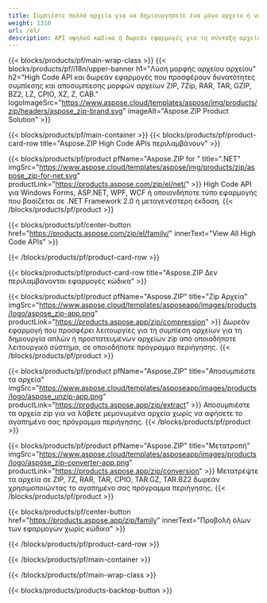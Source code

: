 ```yaml
---
title: Συμπιέστε πολλά αρχεία για να δημιουργήσετε ένα μόνο αρχείο ή να αποσυμπιέσετε αρχεία 
weight: 1310
url: /el/
description: API υψηλού κώδικα ή δωρεάν εφαρμογές για τη σύνταξη αρχείου, την προσθήκη εγγραφών ή τη διαγραφή εγγραφών από υπάρχοντα αρχεία. Κρυπτογράφηση χρησιμοποιώντας ZipCrypto ή AES128, 192 και AES256.
---
```


{{< blocks/products/pf/main-wrap-class >}}
{{< blocks/products/pf/i18n/upper-banner h1="Λύση μορφής αρχείου αρχείου" h2="High Code API και δωρεάν εφαρμογές που προσφέρουν δυνατότητες συμπίεσης και αποσυμπίεσης μορφών αρχείων ZIP, 7Zip, RAR, TAR, GZIP, BZ2, LZ, CPIO, XZ, Z, CAB." logoImageSrc="https://www.aspose.cloud/templates/aspose/img/products/zip/headers/aspose_zip-brand.svg" imageAlt="Aspose.ZIP Product Solution" >}}

{{< blocks/products/pf/main-container >}}
{{< blocks/products/pf/product-card-row title="Aspose.ZIP High Code APIs περιλαμβάνουν" >}}

{{< blocks/products/pf/product pfName="Aspose.ZIP for " title=".NET" imgSrc="https://www.aspose.cloud/templates/aspose/img/products/zip/aspose_zip-for-net.svg" productLink="https://products.aspose.com/zip/el/net/" >}}
High Code API για Windows Forms, ASP.NET, WPF, WCF ή οποιονδήποτε τύπο εφαρμογής που βασίζεται σε .NET Framework 2.0 ή μεταγενέστερη έκδοση.
{{< /blocks/products/pf/product >}}

{{< blocks/products/pf/center-button href="https://products.aspose.com/zip/el/family/" innerText="View All High Code APIs" >}}

{{< /blocks/products/pf/product-card-row >}}

{{< blocks/products/pf/product-card-row title="Aspose.ZIP Δεν περιλαμβάνονται εφαρμογές κώδικα" >}}

{{< blocks/products/pf/product pfName="Aspose.ZIP" title="Zip Αρχεία" imgSrc="https://www.aspose.cloud/templates/asposeapp/images/products/logo/aspose_zip-app.png" productLink="https://products.aspose.app/zip/compression" >}}
Δωρεάν εφαρμογή που προσφέρει λειτουργίες για τη συμπίεση αρχείων για τη δημιουργία απλών ή προστατευμένων αρχείων zip από οποιοδήποτε λειτουργικό σύστημα, σε οποιοδήποτε πρόγραμμα περιήγησης.
{{< /blocks/products/pf/product >}}

{{< blocks/products/pf/product pfName="Aspose.ZIP" title="Αποσυμπιέστε τα αρχεία" imgSrc="https://www.aspose.cloud/templates/asposeapp/images/products/logo/aspose_unzip-app.png" productLink="https://products.aspose.app/zip/extract" >}}
Αποσυμπιέστε τα αρχεία zip για να λάβετε μεμονωμένα αρχεία χωρίς να αφήσετε το αγαπημένο σας πρόγραμμα περιήγησης.
{{< /blocks/products/pf/product >}}

{{< blocks/products/pf/product pfName="Aspose.ZIP" title="Μετατροπή" imgSrc="https://www.aspose.cloud/templates/asposeapp/images/products/logo/aspose_zip-converter-app.png" productLink="https://products.aspose.app/zip/conversion" >}}
Μετατρέψτε τα αρχεία σε ZIP, 7Z, RAR, TAR, CPIO, TAR.GZ, TAR.BZ2 δωρεάν χρησιμοποιώντας το αγαπημένο σας πρόγραμμα περιήγησης. 
{{< /blocks/products/pf/product >}}

{{< blocks/products/pf/center-button href="https://products.aspose.app/zip/family" innerText="Προβολή όλων των εφαρμογών χωρίς κώδικα" >}}

{{< /blocks/products/pf/product-card-row >}}

{{< /blocks/products/pf/main-container >}}


{{< /blocks/products/pf/main-wrap-class >}}

{{< blocks/products/products-backtop-button >}}